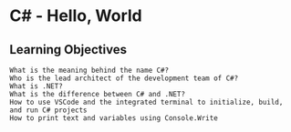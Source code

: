 # C# - Hello, World

## Learning Objectives

    What is the meaning behind the name C#?
    Who is the lead architect of the development team of C#?
    What is .NET?
    What is the difference between C# and .NET?
    How to use VSCode and the integrated terminal to initialize, build, and run C# projects
    How to print text and variables using Console.Write